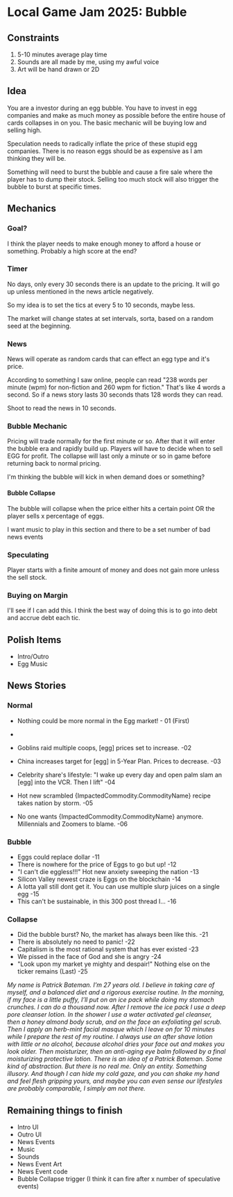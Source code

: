 # Local Game Jam 2025: Bubble

## Constraints
1. 5-10 minutes average play time
2. Sounds are all made by me, using my awful voice
3. Art will be hand drawn or 2D

## Idea

You are a investor during an egg bubble. You have to invest in egg companies and make as much money as possible before the entire house of cards collapses in on you. The basic mechanic will be buying low and selling high.

Speculation needs to radically inflate the price of these stupid egg companies. There is no reason eggs should be as expensive as I am thinking they will be.

Something will need to burst the bubble and cause a fire sale where the player has to dump their stock. Selling too much stock will also trigger the bubble to burst at specific times.

## Mechanics

### Goal?
I think the player needs to make enough money to afford a house or something. Probably a high score at the end?

### Timer
No days, only every 30 seconds there is an update to the pricing. It will go up unless mentioned in the news article negatively.

So my idea is to set the tics at every 5 to 10 seconds, maybe less.

The market will change states at set intervals, sorta, based on a  random seed at the beginning.

### News
News will operate as random cards that can effect an egg type and it's price.

According to something I saw online, people can read "238 words per minute (wpm) for non-fiction and 260 wpm for fiction." That's like 4 words a second. So if a news story lasts 30 seconds thats 128 words they can read. 

Shoot to read the news in 10 seconds. 

### Bubble Mechanic

Pricing will trade normally for the first minute or so. After that it will enter the bubble era and rapidly build up. Players will have to decide when to sell EGG for profit. The collapse will last only a minute or so in game before returning back to normal pricing.

I'm thinking the bubble will kick in when demand does or something?

#### Bubble Collapse
The bubble will collapse when the price either hits a certain point OR the player sells x percentage of eggs.

I want music to play in this section and there to be a set number of bad news events

### Speculating
Player starts with a finite amount of money and does not gain more unless the sell stock.

### Buying on Margin
I'll see if I can add this. I think the best way of doing this is to go into debt and accrue debt each tic.

## Polish Items
* Intro/Outro
* Egg Music

## News Stories

### Normal
* Nothing could be more normal in the Egg market! - 01 (First)
* 
* Goblins raid multiple coops, [egg] prices set to increase. -02

* China increases target for [egg] in 5-Year Plan. Prices to decrease. -03

* Celebrity share's lifestyle: "I wake up every day and open palm slam an [egg] into the VCR. Then I lift" -04
* Hot new scrambled {ImpactedCommodity.CommodityName} recipe takes nation by storm. -05
* No one wants {ImpactedCommodity.CommodityName} anymore. Millennials and Zoomers to blame. -06

### Bubble
* Eggs could replace dollar -11
* There is nowhere for the price of Eggs to go but up! -12
* "I can't die eggless!!!" Hot new anxiety sweeping the nation -13
* Silicon Valley newest craze is Eggs on the blockchain -14
* A lotta yall still dont get it. You can use multiple slurp juices on a single egg -15
* This can't be sustainable, in this 300 post thread I... -16




### Collapse

* Did the bubble burst? No, the market has always been like this. -21
* There is absolutely no need to panic! -22
* Capitalism is the most rational system that has ever existed -23
* We pissed in the face of God and she is angry -24
* "Look upon my market ye mighty and despair!" Nothing else on the ticker remains (Last) -25

*My name is Patrick Bateman. I’m 27 years old. I believe in taking care of myself, and a balanced diet and a rigorous exercise routine. In the morning, if my face is a little puffy, I’ll put on an ice pack while doing my stomach crunches. I can do a thousand now. After I remove the ice pack I use a deep pore cleanser lotion. In the shower I use a water activated gel cleanser, then a honey almond body scrub, and on the face an exfoliating gel scrub. Then I apply an herb-mint facial masque which I leave on for 10 minutes while I prepare the rest of my routine. I always use an after shave lotion with little or no alcohol, because alcohol dries your face out and makes you look older. Then moisturizer, then an anti-aging eye balm followed by a final moisturizing protective lotion. There is an idea of a Patrick Bateman. Some kind of abstraction. But there is no real me. Only an entity. Something illusory. And though I can hide my cold gaze, and you can shake my hand and feel flesh gripping yours, and maybe you can even sense our lifestyles are probably comparable, I simply am not there.*

## Remaining things to finish
* Intro UI
* Outro UI
* News Events
* Music
* Sounds
* News Event Art
* News Event code
* Bubble Collapse trigger (I think it can fire after x number of speculative events)
